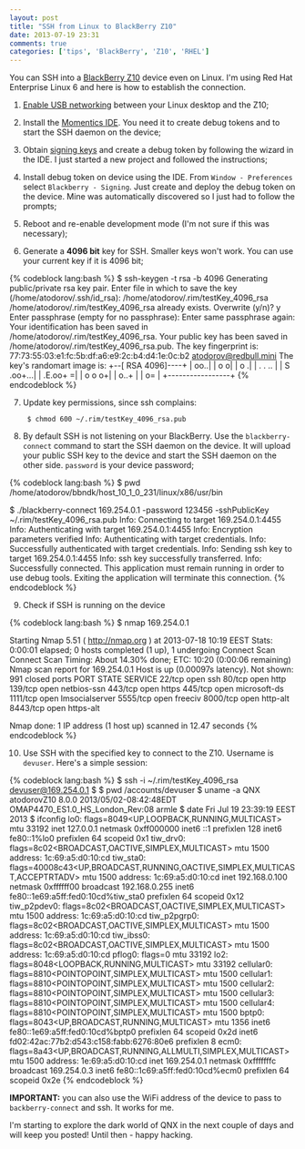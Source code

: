 ```yaml
---
layout: post
title: "SSH from Linux to BlackBerry Z10"
date: 2013-07-19 23:31
comments: true
categories: ['tips', 'BlackBerry', 'Z10', 'RHEL']
---
```


You can SSH into a [BlackBerry Z10](http://amzn.to/12y4ewJ) device even on Linux.
I'm using Red Hat Enterprise Linux 6 and here is how to establish the connection.


1) [Enable USB networking](/blog/2013/07/17/tip-how-to-enable-usb-networking-between-blackberry-z10-and-red-hat-enterprise-linux-6/)
between your Linux desktop and the Z10;

2) Install the [Momentics IDE](https://developer.blackberry.com/develop/platform_choice/ndk.html).
You need it to create debug tokens and to start the SSH daemon on the device;

3) Obtain [signing keys](https://www.blackberry.com/SignedKeys/codesigning.html)
and create a debug token by following the wizard in the IDE.
I just started a new project and followed the instructions;

4) Install debug token on device using the IDE. From `Window - Preferences` select
`Blackberry - Signing`. Just create and deploy the debug token on the device. Mine was
automatically discovered so I just had to follow the prompts;

5) Reboot and re-enable development mode (I'm not sure if this was necessary);

6) Generate a **4096 bit** key for SSH. Smaller keys won't work. You can use your
current key if it is 4096 bit;

{% codeblock lang:bash %}
$ ssh-keygen -t rsa -b 4096
Generating public/private rsa key pair.
Enter file in which to save the key (/home/atodorov/.ssh/id_rsa): /home/atodorov/.rim/testKey_4096_rsa
/home/atodorov/.rim/testKey_4096_rsa already exists.
Overwrite (y/n)? y
Enter passphrase (empty for no passphrase):
Enter same passphrase again:
Your identification has been saved in /home/atodorov/.rim/testKey_4096_rsa.
Your public key has been saved in /home/atodorov/.rim/testKey_4096_rsa.pub.
The key fingerprint is:
77:73:55:03:e1:fc:5b:df:a6:e9:2c:b4:d4:1e:0c:b2 atodorov@redbull.mini
The key's randomart image is:
+--[ RSA 4096]----+
|             oo..|
|            o   o|
|             o  .|
|          . . .. |
|        S .oo+...|
|         .E.oo+ =|
|           o o o+|
|            o..+ |
|             o=  |
+-----------------+
{% endcodeblock %}

7) Update key permissions, since ssh complains:

        $ chmod 600 ~/.rim/testKey_4096_rsa.pub


8) By default SSH is not listening on your BlackBerry. Use the `blackberry-connect`
command to start the SSH daemon on the device. It will upload your public SSH key
to the device and start the SSH daemon on the other side. `password` is your device
password;

{% codeblock lang:bash %}
$ pwd
/home/atodorov/bbndk/host_10_1_0_231/linux/x86/usr/bin

$ ./blackberry-connect 169.254.0.1 -password 123456 -sshPublicKey ~/.rim/testKey_4096_rsa.pub
Info: Connecting to target 169.254.0.1:4455
Info: Authenticating with target 169.254.0.1:4455
Info: Encryption parameters verified
Info: Authenticating with target credentials.
Info: Successfully authenticated with target credentials.
Info: Sending ssh key to target 169.254.0.1:4455
Info: ssh key successfully transferred.
Info: Successfully connected. This application must remain running in order to use debug tools. Exiting the application will terminate this connection.
{% endcodeblock %}

9) Check if SSH is running on the device

{% codeblock lang:bash %}
$ nmap 169.254.0.1

Starting Nmap 5.51 ( http://nmap.org ) at 2013-07-18 10:19 EEST
Stats: 0:00:01 elapsed; 0 hosts completed (1 up), 1 undergoing Connect Scan
Connect Scan Timing: About 14.30% done; ETC: 10:20 (0:00:06 remaining)
Nmap scan report for 169.254.0.1
Host is up (0.00097s latency).
Not shown: 991 closed ports
PORT     STATE SERVICE
22/tcp   open  ssh
80/tcp   open  http
139/tcp  open  netbios-ssn
443/tcp  open  https
445/tcp  open  microsoft-ds
1111/tcp open  lmsocialserver
5555/tcp open  freeciv
8000/tcp open  http-alt
8443/tcp open  https-alt

Nmap done: 1 IP address (1 host up) scanned in 12.47 seconds
{% endcodeblock %}

10)  Use SSH with the specified key to connect to the Z10. Username is `devuser`.
Here's a simple session:

{% codeblock lang:bash %} 
$ ssh -i ~/.rim/testKey_4096_rsa devuser@169.254.0.1
$ 
$ pwd
/accounts/devuser
$ uname -a 
QNX atodorovZ10 8.0.0 2013/05/02-08:42:48EDT OMAP4470_ES1.0_HS_London_Rev:08 armle
$ date
Fri Jul 19 23:39:19 EEST 2013
$ ifconfig 
lo0: flags=8049<UP,LOOPBACK,RUNNING,MULTICAST> mtu 33192
    inet 127.0.0.1 netmask 0xff000000
    inet6 ::1 prefixlen 128
    inet6 fe80::1%lo0 prefixlen 64 scopeid 0x1
tiw_drv0: flags=8c02<BROADCAST,OACTIVE,SIMPLEX,MULTICAST> mtu 1500
    address: 1c:69:a5:d0:10:cd
tiw_sta0: flags=40008c43<UP,BROADCAST,RUNNING,OACTIVE,SIMPLEX,MULTICAST,ACCEPTRTADV> mtu 1500
    address: 1c:69:a5:d0:10:cd
    inet 192.168.0.100 netmask 0xffffff00 broadcast 192.168.0.255
    inet6 fe80::1e69:a5ff:fed0:10cd%tiw_sta0 prefixlen 64 scopeid 0x12
tiw_p2pdev0: flags=8c02<BROADCAST,OACTIVE,SIMPLEX,MULTICAST> mtu 1500
    address: 1c:69:a5:d0:10:cd
tiw_p2pgrp0: flags=8c02<BROADCAST,OACTIVE,SIMPLEX,MULTICAST> mtu 1500
    address: 1c:69:a5:d0:10:cd
tiw_ibss0: flags=8c02<BROADCAST,OACTIVE,SIMPLEX,MULTICAST> mtu 1500
    address: 1c:69:a5:d0:10:cd
pflog0: flags=0 mtu 33192
lo2: flags=8048<LOOPBACK,RUNNING,MULTICAST> mtu 33192
cellular0: flags=8810<POINTOPOINT,SIMPLEX,MULTICAST> mtu 1500
cellular1: flags=8810<POINTOPOINT,SIMPLEX,MULTICAST> mtu 1500
cellular2: flags=8810<POINTOPOINT,SIMPLEX,MULTICAST> mtu 1500
cellular3: flags=8810<POINTOPOINT,SIMPLEX,MULTICAST> mtu 1500
cellular4: flags=8810<POINTOPOINT,SIMPLEX,MULTICAST> mtu 1500
bptp0: flags=8043<UP,BROADCAST,RUNNING,MULTICAST> mtu 1356
    inet6 fe80::1e69:a5ff:fed0:10cd%bptp0 prefixlen 64 scopeid 0x2d
    inet6 fd02:42ac:77b2:d543:c158:fabb:6276:80e6 prefixlen 8
ecm0: flags=8a43<UP,BROADCAST,RUNNING,ALLMULTI,SIMPLEX,MULTICAST> mtu 1500
    address: 1e:69:a5:d0:10:cd
    inet 169.254.0.1 netmask 0xfffffffc broadcast 169.254.0.3
    inet6 fe80::1c69:a5ff:fed0:10cd%ecm0 prefixlen 64 scopeid 0x2e
{% endcodeblock %}


**IMPORTANT:** you can also use the WiFi address of the device to pass to
`backberry-connect` and ssh. It works for me.

I'm starting to explore the dark world of QNX in the next couple of days
and will keep you posted! Until then - happy hacking.



